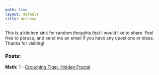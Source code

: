 ```yaml
---
math: true
layout: default
title: Welcome
---
```


This is a kitchen sink for random thoughts that I would like to share. Feel free to peruse, and send me an email if you have any questions or ideas. Thanks for visiting!

### Posts:

**Math:**
1 - [Crouching Tiger, Hidden Fractal](./crouching-trig-hidden-fractal)
